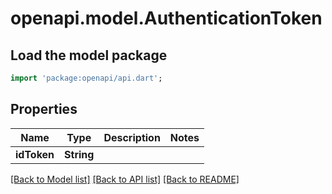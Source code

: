 # openapi.model.AuthenticationToken

## Load the model package
```dart
import 'package:openapi/api.dart';
```

## Properties
Name | Type | Description | Notes
------------ | ------------- | ------------- | -------------
**idToken** | **String** |  | 

[[Back to Model list]](../README.md#documentation-for-models) [[Back to API list]](../README.md#documentation-for-api-endpoints) [[Back to README]](../README.md)


